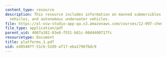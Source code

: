 ```yaml
---
content_type: resource
description: This resource includes information on manned submersibles, remotely operated
  vehicles, and autonomous underwater vehicles.
file: https://ol-ocw-studio-app-qa.s3.amazonaws.com/courses/12-097-chemical-investigations-of-boston-harbor-january-iap-2006/e485407f51c652d9af17eba1796fbdc9_platforms_1.pdf
file_type: application/pdf
parent_uid: 4007a382-83e8-f551-b81c-00d4400717fc
resourcetype: Document
title: platforms_1.pdf
uid: e485407f-51c6-52d9-af17-eba1796fbdc9
---
```

